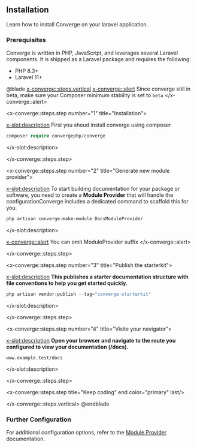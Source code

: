 ## Installation

Learn how to install Converge on your laravel application.

### Prerequisites

Converge  is written in PHP, JavaScript, and leverages several Laravel components. It is shipped as a Laravel package and requires the following:

- PHP 8.3+
- Laravel 11+


@blade
<x-converge::steps.vertical>
<x-converge::alert>
Since converge still in beta, make sure your Composer minimum stability is set to `beta`
</x-converge::alert>
<!-- STEP 1 -->
<x-converge::steps.step
        number="1"
        title="Installation">

<x-slot:description>
First you shoud install converge using composer 


```php
composer require convergephp/converge
```
</x-slot:description>

</x-converge::steps.step>

<!-- STEP 2 -->
<x-converge::steps.step
        number="2"
        title="Generate new module provider">

<x-slot:description>
To start building documentation for your package or software, you need to create a **Module Provider** that will handle the configurationConverge includes a dedicated command to scaffold this for you.
```bash
php artisan converge:make-module DocsModuleProvider
```
</x-slot:description>

<x-converge::alert>
You can omit ModuleProvider suffix
</x-converge::alert>

</x-converge::steps.step>


<!-- STEP 3 -->
<x-converge::steps.step
        number="3"
        title="Publish the starterkit">

<x-slot:description>
**This publishes a starter documentation structure with file conventions to help you get started quickly.**

```php
php artisan vendor:publish --tag="converge-starterkit"
```
</x-slot:description>

</x-converge::steps.step>


<!-- STEP 4 -->
<x-converge::steps.step
        number="4"
        title="Visite your navigator">

<x-slot:description>
**Open your browser and navigate to the route you configured to view your documentation (/docs).**
```shell
www.example.test/docs
```
</x-slot:description>

</x-converge::steps.step>

<!-- STEP 5 -->
<x-converge::steps.step title="Keep coding" end color="primary" last/>

</x-converge::steps.vertical>
@endblade




### Further Configuration


For additional configuration options, refer to the [Module Provider](modules/module-provider) documentation.
